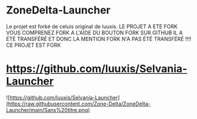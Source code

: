 # ZoneDelta-Launcher
Le projet est forké de celuis original de luuxis.
  LE PROJET A ETE FORK VOUS COMPRENEZ FORK A L'AIDE DU BOUTON FORK SUR GITHUB IL A ÉTÉ TRANSFÉRÉ ET DONC LA MENTION FORK N'A PAS ÉTÉ TRANSFÉRÉ !!!! CE PROJET EST FORK
# https://github.com/luuxis/Selvania-Launcher
![https://github.com/luuxis/Selvania-Launcher](https://raw.githubusercontent.com/Zone-Delta/ZoneDelta-Launcher/main/Sans%20titre.png)
